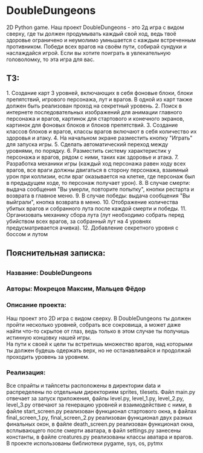 # DoubleDungeons
2D Python game.
Наш проект DoubleDungeons - это 2д игра с видом сверху, где ты должен продумывать каждый свой ход, ведь твоё здоровье ограничено и неумолимо умньшается с каждым встреченным противником. Победи всех врагов на своём пути, собирай сундуки и наслаждайся игрой. Если вы хотите поиграть в увлекательную головоломку, то эта игра для вас.

<h2>ТЗ:</h2>
1. Создание карт 3 уровней, включающих в себя фоновые блоки, блоки препятствий, игрового персонажа, лут и врагов. В одной из карт также должен быть реализован проход на секретный уровень. 
2. Поиск в интернете последовательных изображений для анимации главного персонажа и врагов, картинок для стартового и конечного экранов, картинок для фоновых блоков и блоков препятствий. 
3. Создание классов блоков и врагов, классы врагов включают в себя количество их здоровья и атаку.  
4. На начальном экране разместить кнопку "Играть" для запуска игры. 
5. Сделать автоматический переход между уровнями, по порядку. 
6. Разместить систему характеристик у персонажа и врагов, рядом с ними, таких как здоровье и атака. 
7. Разработка механики игры (каждый ход персонажа равен ходу всех врагов, все враги должны двигаться в сторону персонажа, взаимный урон при коллизии, если враг оказывается на клетке, где персонаж был в предыдущем ходе, то персонаж получает урон). 
8. В случае смерти: выдача сообщения "Вы умерли, повторите попытку", кнопки рестарта и возврата в главное меню. 
9. В случае победы: выдача сообщения "Вы выйграли", кнопка возврата в меню.
10. Отображение количества убитых врагов и собранного лута после каждой смерти и победы. 
11. Организовать механику сбора лута (лут необходимо собрать перед убийством всех врагов, за собранный лут на 4 уровнях предусматривается ачивка). 
12. Добавление секретного уровня с боссом и лутом
<br>
<h2>Пояснительная записка:<h2>
<h3>Название: DoubleDungeons</h3>
<h3>Авторы: Мокрецов Максим, Мальцев Фёдор</h3>
<div class="desription">
  <h3>Описание проекта:</h3>
  <p>Наш проект это 2D игра с видом сверху. В DoubleDungeons ты должен пройти несколько уровней, собрать все сокровища, а может даже найти что-то скрытое от глаз, ведь только в этом случае ты получишь истинную концовку нашей игры.<br>
  На пути к своей к цели ты встретишь множество врагов, над которыми ты должен будешь одержать верх, но не останавливайся и продолжай проходить уровень за уровнем.</p>
  <h3>Реализация:</h3>
  <p>Все спрайты и тайлсеты расположены в директории data и распределены по отдельным директориям sprites, tilesets. Файл main.py отвечает за запуск приложения, файлы level.py, level_1.py, level_2.py, level_3.py отвечают за генерацию уровней и взаимодействие с ними, в файле start_screen.py реализован функционал стартового окна, в файлах final_screen_1.py, final_screen_2.py реализован функционал двух разных финальных окон, в файле death_screen.py реализован функционал окна, всплывающего после смерти аватара, в файл settings.py занесены константы, в файле creatures.py реализованы классы аватара и врагов. В проекте использованы библиотеки pygame, sys, os, pytmx</p>
</div>
